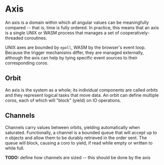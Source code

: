 # Axis
An axis is a domain within which all angular values can be meaningfully compared -- that is, time is fully ordered. In practice, this means that an axis is a single UNIX or WASM process that manages a set of cooperatively-threaded coroutines.

UNIX axes are bounded by `epoll`, WASM by the browser's event loop. Because the trigger mechanisms differ, they are managed externally, although the axis can help by tying specific event sources to their corresponding coros.


## Orbit
An axis is the system as a whole; its individual components are called _orbits_ and they represent logical tasks that move data. An orbit can define multiple coros, each of which will "block" (yield) on IO operations.


## Channels
Channels carry values between orbits, yielding automatically when saturated. Functionally, a channel is a bounded queue that will accept up to _n_ objects and allow them to be durably retrieved in the order sent. The queue will block, causing a coro to yield, if read while empty or written to while full.

**TODO:** define how channels are sized -- this should be done by the axis
